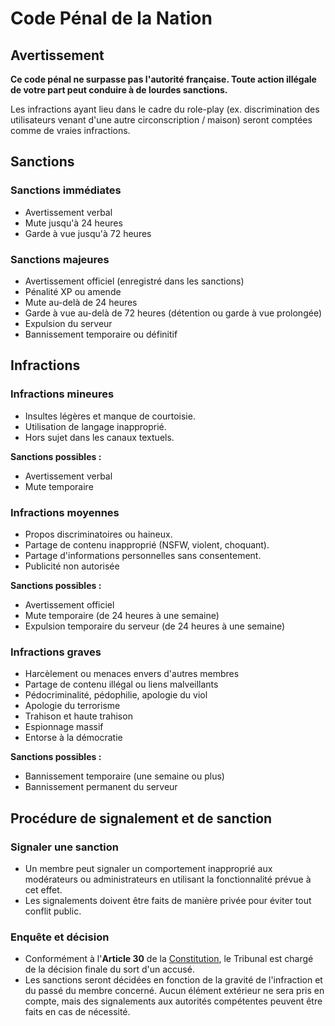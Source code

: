 # Code Pénal de la Nation

## Avertissement

**Ce code pénal ne surpasse pas l'autorité française. Toute action illégale de votre part peut conduire à de lourdes sanctions.**

Les infractions ayant lieu dans le cadre du role-play (ex. discrimination des utilisateurs venant d'une autre circonscription / maison) seront comptées comme de vraies infractions.

## Sanctions

### Sanctions immédiates

- Avertissement verbal
- Mute jusqu'à 24 heures
- Garde à vue jusqu'à 72 heures

### Sanctions majeures

- Avertissement officiel (enregistré dans les sanctions)
- Pénalité XP ou amende
- Mute au-delà de 24 heures
- Garde à vue au-delà de 72 heures (détention ou garde à vue prolongée)
- Expulsion du serveur
- Bannissement temporaire ou définitif

## Infractions

### Infractions mineures

- Insultes légères et manque de courtoisie.
- Utilisation de langage inapproprié.
- Hors sujet dans les canaux textuels.

**Sanctions possibles :**

- Avertissement verbal
- Mute temporaire

### Infractions moyennes

- Propos discriminatoires ou haineux.
- Partage de contenu inapproprié (NSFW, violent, choquant).
- Partage d'informations personnelles sans consentement.
- Publicité non autorisée

**Sanctions possibles :**

- Avertissement officiel
- Mute temporaire (de 24 heures à une semaine)
- Expulsion temporaire du serveur (de 24 heures à une semaine)

### Infractions graves

- Harcèlement ou menaces envers d'autres membres
- Partage de contenu illégal ou liens malveillants
- Pédocriminalité, pédophilie, apologie du viol
- Apologie du terrorisme
- Trahison et haute trahison
- Espionnage massif
- Entorse à la démocratie

**Sanctions possibles :**

- Bannissement temporaire (une semaine ou plus)
- Bannissement permanent du serveur

## Procédure de signalement et de sanction

### Signaler une sanction

- Un membre peut signaler un comportement inapproprié aux modérateurs ou administrateurs en utilisant la fonctionnalité prévue à cet effet.
- Les signalements doivent être faits de manière privée pour éviter tout conflit public.

### Enquête et décision

- Conformément à l'**Article 30** de la [Constitution](/page/constitution), le Tribunal est chargé de la décision finale du sort d'un accusé.
- Les sanctions seront décidées en fonction de la gravité de l'infraction et du passé du membre concerné. Aucun élément extérieur ne sera pris en compte, mais des signalements aux autorités compétentes peuvent être faits en cas de nécessité.